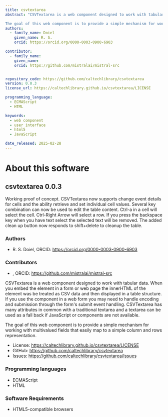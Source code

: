 ```yaml
---
title: csvtextarea
abstract: "CSVTextarea is a web component designed to work with tabular data. When you embed the element in a form or web page the innerHTML of the element was be treated as CSV data and then  displayed in a table structure. If you use the component in a web form you may need to handle encoding and submission through the form&#x27;s submit event handling. CSVTextarea has many attributes in common with a traditional textarea and a textarea can be used as a fall back if JavaScript or components are not available.

The goal of this web component is to provide a simple mechanism for working with multivalued fields that easily map to a simple column and rows representation."
authors:
  - family_name: Doiel
    given_name: R. S.
    orcid: https://orcid.org/0000-0003-0900-6903

contributor:
  - family_name: 
    given_name: 
    orcid: https://github.com/mistralai/mistral-src


repository_code: https://github.com/caltechlibrary/csvtextarea
version: 0.0.3
license_url: https://caltechlibrary.github.io/csvtextarea/LICENSE

programming_language:
  - ECMAScript
  - HTML

keywords:
  - web component
  - user interface
  - html5
  - JavaScript

date_released: 2025-02-28
---
```


About this software
===================

## csvtextarea 0.0.3

Working proof of concept. CSVTextarea now supports change event details for cells and the ability retrieve and set individual cell values. Several key combination can now be used to 
edit the table content. Ctrl-a in a cell will select the cell. Ctrl-Right Arrow will select a row. If you press the backspace key when you have text select the selected text will be 
removed. The added clean up button now responds to shift+delete to cleanup the table.

### Authors

- R. S. Doiel, ORCID: <https://orcid.org/0000-0003-0900-6903>

### Contributors

-  , ORCID: <https://github.com/mistralai/mistral-src>



CSVTextarea is a web component designed to work with tabular data. When you embed the element in a form or web page the innerHTML of the element was be treated as CSV data and then  displayed in a table structure. If you use the component in a web form you may need to handle encoding and submission through the form&#x27;s submit event handling. CSVTextarea has many attributes in common with a traditional textarea and a textarea can be used as a fall back if JavaScript or components are not available.

The goal of this web component is to provide a simple mechanism for working with multivalued fields that easily map to a simple column and rows representation.

- License: <https://caltechlibrary.github.io/csvtextarea/LICENSE>
- GitHub: <https://github.com/caltechlibrary/csvtextarea>
- Issues: <https://github.com/caltechlibrary/csvtextarea/issues>

### Programming languages

- ECMAScript
- HTML




### Software Requirements

- HTML5-compatible browsers

